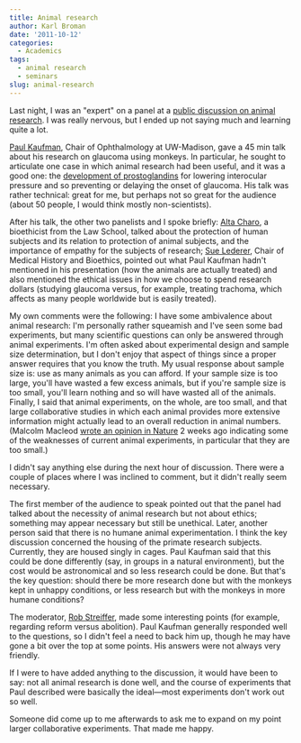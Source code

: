 ```yaml
---
title: Animal research
author: Karl Broman
date: '2011-10-12'
categories:
  - Academics
tags:
  - animal research
  - seminars
slug: animal-research
---
```


Last night, I was an "expert" on a panel at a [public discussion on animal research](http://tinyurl.com/45y2jny).  I was really nervous, but I ended up not saying much and learning quite a lot.

<!-- more -->

[Paul Kaufman](http://www.ophth.wisc.edu/faculty/kaufman), Chair of Ophthalmology at UW-Madison, gave a 45 min talk about his research on glaucoma using monkeys.  In particular, he sought to articulate one case in which animal research had been useful, and it was a good one: the [development of prostoglandins](http://www.ncbi.nlm.nih.gov/pubmed/3477218) for lowering interocular pressure and so preventing or delaying the onset of glaucoma.  His talk was rather technical: great for me, but perhaps not so great for the audience (about 50 people, I would think mostly non-scientists).

After his talk, the other two panelists and I spoke briefly: [Alta Charo](http://www.law.wisc.edu/profiles/racharo@wisc.edu), a bioethicist from the Law School, talked about the protection of human subjects and its relation to protection of animal subjects, and the importance of empathy for the subjects of research; [Sue Lederer](http://medhist.wisc.edu/faculty/lederer/index.shtml), Chair of Medical History and Bioethics, pointed out what Paul Kaufman hadn't mentioned in his presentation (how the animals are actually treated) and also mentioned the ethical issues in how we choose to spend research dollars (studying glaucoma versus, for example, treating trachoma, which affects as many people worldwide but is easily treated).

My own comments were the following:  I have some ambivalence about animal research: I'm personally rather squeamish and I've seen some bad experiments, but many scientific questions can only be answered through animal experiments.  I'm often asked about experimental design and sample size determination, but I don't enjoy that aspect of things since a proper answer requires that you know the truth.   My usual response about sample size is: use as many animals as you can afford.  If your sample size is too large, you'll have wasted a few excess animals, but if you're sample size is too small, you'll learn nothing and so will have wasted all of the animals.  Finally, I said that animal experiments, on the whole, are too small, and that large collaborative studies in which each animal provides more extensive information might actually lead to an overall reduction in animal numbers.  (Malcolm Macleod [wrote an opinion in Nature](http://www.nature.com/news/2011/110928/full/477511a.html) 2 weeks ago indicating some of the weaknesses of current animal experiments, in particular that they are too small.)

I didn't say anything else during the next hour of discussion.  There were a couple of places where I was inclined to comment, but it didn't really seem necessary.

The first member of the audience to speak pointed out that the panel had talked about the necessity of animal research but not about ethics; something may appear necessary but still be unethical.  Later, another person said that there is no humane animal experimentation.  I think the key discussion concerned the housing of the primate research subjects.  Currently, they are housed singly in cages.  Paul Kaufman said that this could be done differently (say, in groups in a natural environment), but the cost would be astronomical and so less research could be done.  But that's the key question: should there be more research done but with the monkeys kept in unhappy conditions, or less research but with the monkeys in more humane conditions?

The moderator, [Rob Streiffer](https://mywebspace.wisc.edu/rstreiffer/web/), made some interesting points (for example, regarding reform versus abolition).  Paul Kaufman generally responded well to the questions, so I didn't feel a need to back him up, though he may have gone a bit over the top at some points.  His answers were not always very friendly.

If I were to have added anything to the discussion, it would have been to say: not all animal research is done well, and the course of experiments that Paul described were basically the ideal—most experiments don't work out so well.

Someone did come up to me afterwards to ask me to expand on my point larger collaborative experiments.  That made me happy.
